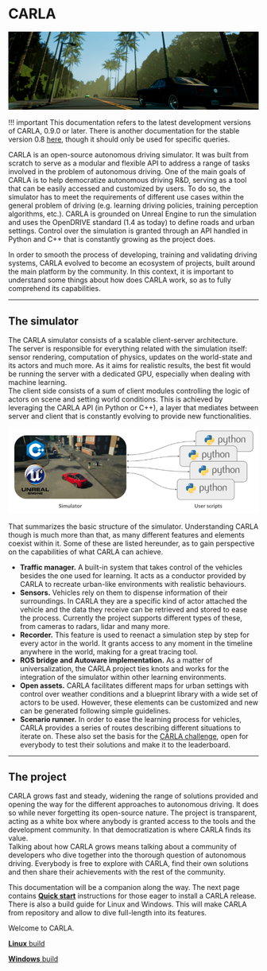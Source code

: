 # CARLA

![Welcome to CARLA](img/welcome.png)

!!! important
    This documentation refers to the latest development versions of CARLA, 0.9.0 or
    later. There is another documentation for the stable version 0.8 [here](https://carla.readthedocs.io/en/stable/getting_started/), though it should only be used for specific queries. 

CARLA is an open-source autonomous driving simulator. It was built from scratch to serve as a modular and flexible API to address a range of tasks involved in the problem of autonomous driving. One of the main goals of CARLA is to help democratize autonomous driving R&D, serving as a tool that can be easily accessed and customized by users. To do so, the simulator has to meet the requirements of different use cases within the general problem of driving (e.g. learning driving policies, training perception algorithms, etc.). CARLA is grounded on Unreal Engine to run the simulation and uses the OpenDRIVE standard (1.4 as today) to define roads and urban settings. Control over the simulation is granted through an API handled in Python and C++ that is constantly growing as the project does.    
  
In order to smooth the process of developing, training and validating driving systems, CARLA evolved to become an ecosystem of projects, built around the main platform by the community. In this context, it is important to understand some things about how does CARLA work, so as to fully comprehend its capabilities.

---
## The simulator

The CARLA simulator consists of a scalable client-server architecture.  
The server is responsible for everything related with the simulation itself: sensor rendering, computation of physics, updates on the world-state and its actors and much more. As it aims for realistic results, the best fit would be running the server with a dedicated GPU, especially when dealing with machine learning.  
The client side consists of a sum of client modules controlling the logic of actors on scene and setting world conditions. This is achieved by leveraging the CARLA API (in Python or C++), a layer that mediates between server and client that is constantly evolving to provide new functionalities.

![CARLA Modules](img/carla_modules.png)

That summarizes the basic structure of the simulator. Understanding CARLA though is much more than that, as many different features and elements coexist within it. Some of these are listed hereunder, as to gain perspective on the capabilities of what CARLA can achieve. 

* __Traffic manager.__ A built-in system that takes control of the vehicles besides the one used for learning. It acts as a conductor provided by CARLA to recreate urban-like environments with realistic behaviours.  
* __Sensors.__ Vehicles rely on them to dispense information of their surroundings. In CARLA they are a specific kind of actor attached the vehicle and the data they receive can be retrieved and stored to ease the process. Currently the project supports different types of these, from cameras to radars, lidar and many more.  
* __Recorder.__ This feature is used to reenact a simulation step by step for every actor in the world. It grants access to any moment in the timeline anywhere in the world, making for a great tracing tool.  
* __ROS bridge and Autoware implementation.__ As a matter of universalization, the CARLA project ties knots and works for the integration of the simulator within other learning environments.  
* __Open assets.__ CARLA facilitates different maps for urban settings with control over weather conditions and a blueprint library with a wide set of actors to be used. However, these elements can be customized and new can be generated following simple guidelines.  
* __Scenario runner.__ In order to ease the learning process for vehicles, CARLA provides a series of routes describing different situations to iterate on. These also set the basis for the [CARLA challenge](https://carlachallenge.org/), open for everybody to test their solutions and make it to the leaderboard.  

---
## The project

CARLA grows fast and steady, widening the range of solutions provided and opening the way for the different approaches to autonomous driving. It does so while never forgetting its open-source nature. The project is transparent, acting as a white box where anybody is granted access to the tools and the development community. In that democratization is where CARLA finds its value.  
Talking about how CARLA grows means talking about a community of developers who dive together into the thorough question of autonomous driving. Everybody is free to explore with CARLA, find their own solutions and then share their achievements with the rest of the community.  
  
This documentation will be a companion along the way. The next page contains __[Quick start](start_quickstart.md)__ instructions for those eager to install a CARLA release. There is also a build guide for Linux and Windows. This will make CARLA from repository and allow to dive full-length into its features.  

Welcome to CARLA.  

<div class="build-buttons">
<p>
<a href="../build_linux" target="_blank" class="btn btn-neutral" title="Go to the latest CARLA release">
<b>Linux</b> build</a>
</p>
<p>
<a href="../build_windows" target="_blank" class="btn btn-neutral" title="Go to the latest CARLA release">
<b>Windows</b> build</a>
</p>
</div>
